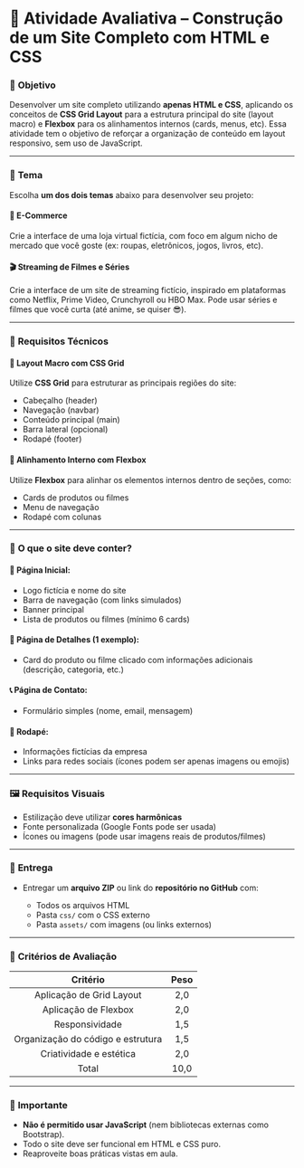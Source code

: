 # 🧠 Atividade Avaliativa – Construção de um Site Completo com HTML e CSS

### 🎯 **Objetivo**

Desenvolver um site completo utilizando **apenas HTML e CSS**, aplicando os conceitos de **CSS Grid Layout** para a estrutura principal do site (layout macro) e **Flexbox** para os alinhamentos internos (cards, menus, etc). Essa atividade tem o objetivo de reforçar a organização de conteúdo em layout responsivo, sem uso de JavaScript.

---

### 📝 **Tema**

Escolha **um dos dois temas** abaixo para desenvolver seu projeto:

#### 🛒 **E-Commerce**

Crie a interface de uma loja virtual fictícia, com foco em algum nicho de mercado que você goste (ex: roupas, eletrônicos, jogos, livros, etc).

#### 🎬 **Streaming de Filmes e Séries**

Crie a interface de um site de streaming fictício, inspirado em plataformas como Netflix, Prime Video, Crunchyroll ou HBO Max. Pode usar séries e filmes que você curta (até anime, se quiser 😎).

---

### 🧩 **Requisitos Técnicos**

#### 🧱 **Layout Macro com CSS Grid**

Utilize **CSS Grid** para estruturar as principais regiões do site:

* Cabeçalho (header)
* Navegação (navbar)
* Conteúdo principal (main)
* Barra lateral (opcional)
* Rodapé (footer)

#### 🧲 **Alinhamento Interno com Flexbox**

Utilize **Flexbox** para alinhar os elementos internos dentro de seções, como:

* Cards de produtos ou filmes
* Menu de navegação
* Rodapé com colunas

---

### 🧪 **O que o site deve conter?**

#### 📌 Página Inicial:

* Logo fictícia e nome do site
* Barra de navegação (com links simulados)
* Banner principal
* Lista de produtos ou filmes (mínimo 6 cards)

#### 📄 Página de Detalhes (1 exemplo):

* Card do produto ou filme clicado com informações adicionais (descrição, categoria, etc.)

#### 📞 Página de Contato:

* Formulário simples (nome, email, mensagem)

#### 👣 Rodapé:

* Informações fictícias da empresa
* Links para redes sociais (ícones podem ser apenas imagens ou emojis)

---

### 🖼️ **Requisitos Visuais**

* Estilização deve utilizar **cores harmônicas**
* Fonte personalizada (Google Fonts pode ser usada)
* Ícones ou imagens (pode usar imagens reais de produtos/filmes)

---

### 📂 **Entrega**

* Entregar um **arquivo ZIP** ou link do **repositório no GitHub** com:

  * Todos os arquivos HTML
  * Pasta `css/` com o CSS externo
  * Pasta `assets/` com imagens (ou links externos)

---

### 🧮 **Critérios de Avaliação**

| Critério                          | Peso |
|:---------------------------------:|:----:|
| Aplicação de Grid Layout          | 2,0  |
| Aplicação de Flexbox              | 2,0  |
| Responsividade                    | 1,5  |
| Organização do código e estrutura | 1,5  |
| Criatividade e estética           | 2,0  |
| Total                             | 10,0 |

---

### 🚨 **Importante**

* **Não é permitido usar JavaScript** (nem bibliotecas externas como Bootstrap).
* Todo o site deve ser funcional em HTML e CSS puro.
* Reaproveite boas práticas vistas em aula.